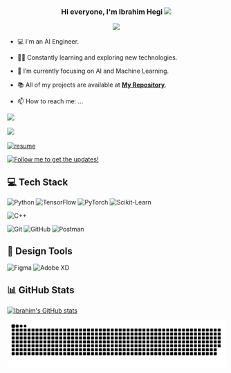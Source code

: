 <h3 align="center">
  Hi everyone, I'm Ibrahim Hegi
  <img src="https://media.giphy.com/media/hvRJCLFzcasrR4ia7z/giphy.gif" width="28">
</h3>

<p align="center">
  <a href="https://github.com/DenverCoder1/readme-typing-svg"><img src="https://readme-typing-svg.herokuapp.com/?lines=AI%20Engineer;Always%20learning%20new%20things&font=Fira%20Code&center=true&width=440&height=45&color=f75c7e&vCenter=true&size=22"></a>
</p> 

- 💻 I'm an AI Engineer.
  
- 👨‍💻 Constantly learning and exploring new technologies.
  
- 🤖 I’m currently focusing on AI and Machine Learning.
  
- 📚 All of my projects are available at **[My Repository](https://github.com/ibrahim-hegi?tab=repositories)**.
  
- 📫 How to reach me: ...

<a href="https://www.linkedin.com/in/ibrahim-hegi-helal/" target="_blank"><img src="https://img.shields.io/badge/linkedin-%230077B5.svg?style=for-the-badge&logo=linkedin&logoColor=white"/></a>

<a href="mailto:abrahymhlal63@gmail.com" target="_blank"><img src="https://img.shields.io/badge/Gmail-D14836?style=for-the-badge&logo=gmail&logoColor=white"/></a>

[![resume](https://img.shields.io/badge/Resume-4285F4?style=for-the-badge&logo=read-the-docs&logoColor=white)]([https://drive.google.com/file/d/1802I1A9z6F5-YCYdk3yX61IpBJOZYz0X/view?usp=sharing])

<a href="https://github.com/ibrahim-hegi" target="_blank" rel="noreferrer"><img
src="https://img.shields.io/github/followers/ibrahim-hegi?logo=github&style=for-the-badge&color=ef4444&labelColor=831843" title="Follow me to get the updates!"/></a>


## 💻 Tech Stack
![Python](https://img.shields.io/badge/python-%2314354C.svg?style=for-the-badge&logo=python&logoColor=white)
![TensorFlow](https://img.shields.io/badge/TensorFlow-FF6F00?style=for-the-badge&logo=TensorFlow&logoColor=white)
![PyTorch](https://img.shields.io/badge/PyTorch-EE4C2C?style=for-the-badge&logo=PyTorch&logoColor=white)
![Scikit-Learn](https://img.shields.io/badge/scikit--learn-%23F7931E.svg?style=for-the-badge&logo=scikit-learn&logoColor=white)

![C++](https://img.shields.io/badge/c++-6698d3.svg?style=for-the-badge&logo=c%2B%2B&logoColor=white)

![Git](https://img.shields.io/badge/git-%23F05033.svg?style=for-the-badge&logo=git&logoColor=white)
![GitHub](https://img.shields.io/badge/github-%23121011.svg?style=for-the-badge&logo=github&logoColor=white)
![Postman](https://img.shields.io/badge/Postman-FF6C37?style=for-the-badge&logo=postman&logoColor=white)

## 🎨 Design Tools
![Figma](https://img.shields.io/badge/figma-%23F24E1E.svg?style=for-the-badge&logo=figma&logoColor=white)
![Adobe XD](https://img.shields.io/badge/Adobe%20XD-470137?style=for-the-badge&logo=Adobe%20XD&logoColor=#FF61F6)

## 📊 GitHub Stats
[![Ibrahim's GitHub stats](https://github-readme-stats.vercel.app/api?username=ibrahim-hegi&show_icons=true&count_private=true)](https://github.com/anuraghazra/github-readme-stats)

![snake gif](https://raw.githubusercontent.com/SakerDakak/SakerDakak/18c8e620265b49dbcc664d11c6dd0cb88a2a87fd/Images/github-snake.svg) 
